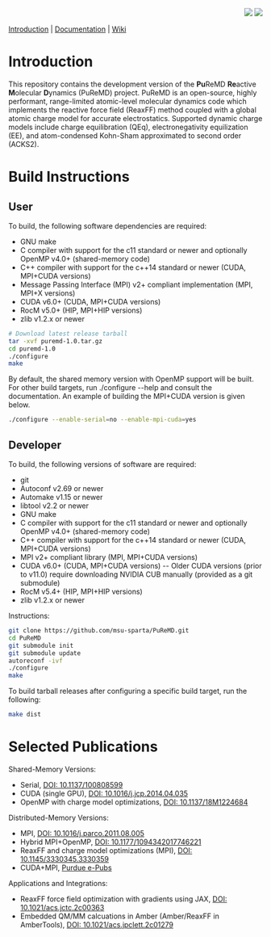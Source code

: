 <p align="right">
 <img src="https://github.com/msu-sparta/PuReMD/workflows/Build%20and%20Test%20PuReMD%20Serial%20Version/badge.svg">
 <img src="https://github.com/msu-sparta/PuReMD/workflows/Build%20and%20Test%20PuReMD%20MPI%20Version/badge.svg">
</p>

[Introduction](https://github.com/MSU-SParTA/PuReMD#introduction) |
[Documentation](https://github.com/MSU-SParTA/PuReMD/doc) |
[Wiki](https://github.com/MSU-SParTA/PuReMD/wikis/home)

# Introduction

This repository contains the development version of the **Pu**ReMD **Re**active
**M**olecular **D**ynamics (PuReMD) project.  PuReMD is an open-source, highly
performant, range-limited atomic-level molecular dynamics code which implements
the reactive force field (ReaxFF) method coupled with a global atomic charge
model for accurate electrostatics.  Supported dynamic charge models include
charge equilibration (QEq), electronegativity equilization (EE), and
atom-condensed Kohn-Sham approximated to second order (ACKS2).

# Build Instructions

## User

To build, the following software dependencies are required:

- GNU make
- C compiler with support for the c11 standard or newer and optionally OpenMP v4.0+ (shared-memory code)
- C++ compiler with support for the c++14 standard or newer (CUDA, MPI+CUDA versions)
- Message Passing Interface (MPI) v2+ compliant implementation (MPI, MPI+X versions)
- CUDA v6.0+ (CUDA, MPI+CUDA versions)
- RocM v5.0+ (HIP, MPI+HIP versions)
- zlib v1.2.x or newer

```bash
# Download latest release tarball
tar -xvf puremd-1.0.tar.gz
cd puremd-1.0
./configure
make
```

By default, the shared memory version with OpenMP support will be built. For other build targets,
run ./configure --help and consult the documentation. An example of building the MPI+CUDA version
is given below.

```bash
./configure --enable-serial=no --enable-mpi-cuda=yes
```

## Developer

To build, the following versions of software are required:

- git
- Autoconf v2.69 or newer
- Automake v1.15 or newer
- libtool v2.2 or newer
- GNU make
- C compiler with support for the c11 standard or newer and optionally OpenMP v4.0+ (shared-memory code)
- C++ compiler with support for the c++14 standard or newer (CUDA, MPI+CUDA versions)
- MPI v2+ compliant library (MPI, MPI+CUDA versions)
- CUDA v6.0+ (CUDA, MPI+CUDA versions)
-- Older CUDA versions (prior to v11.0) require downloading NVIDIA CUB manually (provided as a git submodule)
- RocM v5.4+ (HIP, MPI+HIP versions)
- zlib v1.2.x or newer

Instructions:
```bash
git clone https://github.com/msu-sparta/PuReMD.git
cd PuReMD
git submodule init
git submodule update
autoreconf -ivf
./configure
make
```

To build tarball releases after configuring a specific build target, run the following:

```bash
make dist
```

# Selected Publications

Shared-Memory Versions:
- Serial, [DOI: 10.1137/100808599](https://doi.org/10.1137/100808599)
- CUDA (single GPU), [DOI: 10.1016/j.jcp.2014.04.035](http://dx.doi.org/10.1016/j.jcp.2014.04.035)
- OpenMP with charge model optimizations, [DOI: 10.1137/18M1224684](https://doi.org/10.1137/18M1224684)

Distributed-Memory Versions:
- MPI, [DOI: 10.1016/j.parco.2011.08.005](https://doi.org/10.1016/j.parco.2011.08.005)
- Hybrid MPI+OpenMP, [DOI: 10.1177/1094342017746221](https://doi.org/10.1177/1094342017746221)
- ReaxFF and charge model optimizations (MPI), [DOI: 10.1145/3330345.3330359](https://doi.org/10.1145/3330345.3330359)
- CUDA+MPI, [Purdue e-Pubs](https://docs.lib.purdue.edu/cgi/viewcontent.cgi?article=2769&context=cstech)

Applications and Integrations:
- ReaxFF force field optimization with gradients using JAX, [DOI: 10.1021/acs.jctc.2c00363](https://doi.org/10.1021/acs.jctc.2c00363)
- Embedded QM/MM calcuations in Amber (Amber/ReaxFF in AmberTools), [DOI: 10.1021/acs.jpclett.2c01279](https://doi.org/10.1021/acs.jpclett.2c01279)

